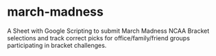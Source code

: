 # march-madness
A Sheet with Google Scripting to submit March Madness NCAA Bracket selections and track correct picks for office/family/friend groups participating in bracket challenges.
